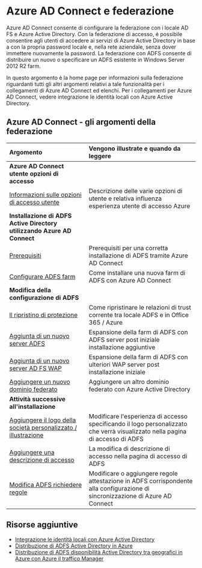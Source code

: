 <properties
    pageTitle="Azure AD Connect e federazione | Microsoft Azure"
    description="Questa pagina è il punto centrale per tutta la documentazione riguarda le operazioni di ADFS con Azure AD Connect"
    services="active-directory"
    documentationCenter=""
    authors="anandyadavmsft"
    manager="femila"
    editor=""/>

<tags
    ms.service="active-directory"
    ms.workload="identity"
    ms.tgt_pltfrm="na"
    ms.devlang="na"
    ms.topic="article"
    ms.date="10/03/2016"
    ms.author="anandy"/>


# <a name="azure-ad-connect-and-federation"></a>Azure AD Connect e federazione

Azure AD Connect consente di configurare la federazione con i locale AD FS e Azure Active Directory. Con la federazione di accesso, è possibile consentire agli utenti di accedere ai servizi di Azure Active Directory in base a con la propria password locale e, nella rete aziendale, senza dover immettere nuovamente la password. La federazione con ADFS consente di distribuire un nuovo o specificare un ADFS esistente in Windows Server 2012 R2 farm.

In questo argomento è la home page per informazioni sulla federazione riguardanti tutti gli altri argomenti relativi a tale funzionalità per i collegamenti di Azure AD Connect ed elenchi. Per i collegamenti per Azure AD Connect, vedere integrazione le identità locali con Azure Active Directory.

## <a name="azure-ad-connect---federation-topics"></a>Azure AD Connect - gli argomenti della federazione

| Argomento | Vengono illustrate e quando da leggere |
|:------|:-----------|
| **Azure AD Connect utente opzioni di accesso** ||
| [Informazioni sulle opzioni di accesso utente](active-directory-aadconnect-user-signin.md) | Descrizione delle varie opzioni di utente e relativa influenza esperienza utente di accesso Azure |
| **Installazione di ADFS Active Directory utilizzando Azure AD Connect**||
| [Prerequisiti](active-directory-aadconnect-get-started-custom.md#ad-fs-configuration-pre-requisites) | Prerequisiti per una corretta installazione di ADFS tramite Azure AD Connect|
| [Configurare ADFS farm](active-directory-aadconnect-get-started-custom.md#configuring-federation-with-ad-fs) | Come installare una nuova farm di ADFS con Azure AD Connect |
| **Modifica della configurazione di ADFS** | |
| [Il ripristino di protezione](active-directory-aadconnect-federation-management.md#reparing-the-trust) | Come ripristinare le relazioni di trust corrente tra locale ADFS e in Office 365 / Azure |
| [Aggiunta di un nuovo server ADFS](active-directory-aadconnect-federation-management.md#adding-a-new-ad-fs-server) | Espansione della farm di ADFS con ADFS server post iniziale installazione aggiuntive |
| [Aggiunta di un nuovo server AD FS WAP](active-directory-aadconnect-federation-management.md#adding-a-new-wap-server) | Espansione della farm di ADFS con ulteriori WAP server post installazione iniziale |
| [Aggiungere un nuovo dominio federato](active-directory-aadconnect-federation-management.md#add-a-new-federated-domain) | Aggiungere un altro dominio federato con Azure Active Directory |
|**Attività successive all'installazione**||
| [Aggiungere il logo della società personalizzato / illustrazione](active-directory-aadconnect-federation-management.md#add-custom-company-logo-or-illustration)| Modificare l'esperienza di accesso specificando il logo personalizzato che verrà visualizzato nella pagina di accesso di ADFS |
| [Aggiungere una descrizione di accesso](active-directory-aadconnect-federation-management.md#add-sign-in-description) | La modifica di descrizione di accesso nella pagina di accesso di ADFS | 
| [Modifica ADFS richiedere regole](active-directory-aadconnect-federation-management.md#modifying-ad-fs-claim-rules) | Modificare o aggiungere regole attestazione in ADFS corrispondente alla configurazione di sincronizzazione di Azure AD Connect |


## <a name="additional-resources"></a>Risorse aggiuntive

* [Integrazione le identità locali con Azure Active Directory](active-directory-aadconnect.md)
* [Distribuzione di ADFS Active Directory in Azure](active-directory-aadconnect-azure-adfs.md)
* [Distribuzione di ADFS disponibilità Active Directory tra geografici in Azure con Azure il traffico Manager](active-directory-adfs-in-azure-with-azure-traffic-manager.md)


